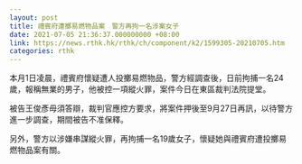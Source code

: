 ```yaml
---
layout: post
title: 禮賓府遭擲易燃物品案　警方再拘一名涉案女子
date: 2021-07-05 21:36:37.000000000 +08:00
link: https://news.rthk.hk/rthk/ch/component/k2/1599305-20210705.htm
categories: rthk
---
```


本月1日凌晨，禮賓府懷疑遭人投擲易燃物品，警方經調查後，日前拘捕一名24歲，報稱無業的男子，他被控一項縱火罪，案件今日在東區裁判法院提堂。

被告王俊彥毋須答辯，裁判官應控方要求，將案件押後至9月27日再訊，以待警方進一步調查，期間被告不准保釋。

另外，警方以涉嫌串謀縱火罪，再拘捕一名19歲女子，懷疑她與禮賓府遭投擲易燃物品案有關。
